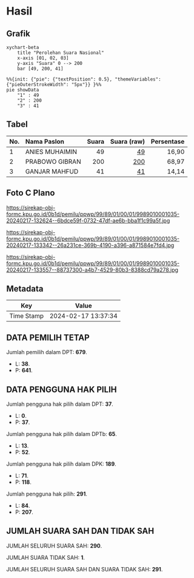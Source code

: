 # Hasil

## Grafik

```mermaid
xychart-beta
    title "Perolehan Suara Nasional"
    x-axis [01, 02, 03]
    y-axis "Suara" 0 --> 200
    bar [49, 200, 41]
```

```mermaid
%%{init: {"pie": {"textPosition": 0.5}, "themeVariables": {"pieOuterStrokeWidth": "5px"}} }%%
pie showData
    "1" : 49
    "2" : 200
    "3" : 41
```

## Tabel

| No. | Nama Paslon    | Suara | Suara (raw) | Persentase |
|:--- |:-------------- | -----:| -----------:| ----------:|
| 1   | ANIES MUHAIMIN | 49    | [49][p-1]   | 16,90      |
| 2   | PRABOWO GIBRAN | 200   | [200][p-2]  | 68,97      |
| 3   | GANJAR MAHFUD  | 41    | [41][p-3]   | 14,14      |


[p-1]: https://github.com/gigit-pemilu/pemilu-2024/blob/main/pilpres/hitung-suara/sub/99-luar-negeri/sub/89-penang-malaysia/sub/01-penang-malaysia/sub/0001-penang-malaysia/sub/035-ksk-020/sub/paslon-1.txt
[p-2]: https://github.com/gigit-pemilu/pemilu-2024/blob/main/pilpres/hitung-suara/sub/99-luar-negeri/sub/89-penang-malaysia/sub/01-penang-malaysia/sub/0001-penang-malaysia/sub/035-ksk-020/sub/paslon-2.txt
[p-3]: https://github.com/gigit-pemilu/pemilu-2024/blob/main/pilpres/hitung-suara/sub/99-luar-negeri/sub/89-penang-malaysia/sub/01-penang-malaysia/sub/0001-penang-malaysia/sub/035-ksk-020/sub/paslon-3.txt

## Foto C Plano

https://sirekap-obj-formc.kpu.go.id/0b1d/pemilu/ppwp/99/89/01/00/01/9989010001035-20240217-132624--6bdce59f-0732-47df-ae6b-bba1f1c99a5f.jpg

https://sirekap-obj-formc.kpu.go.id/0b1d/pemilu/ppwp/99/89/01/00/01/9989010001035-20240217-133342--26a231ce-369b-4190-a396-a871584e7fd4.jpg

https://sirekap-obj-formc.kpu.go.id/0b1d/pemilu/ppwp/99/89/01/00/01/9989010001035-20240217-133557--88737300-a4b7-4529-80b3-8388cd79a278.jpg


## Metadata

| Key        | Value               |
| ---------- | ------------------- |
| Time Stamp | 2024-02-17 13:37:34 |


## DATA PEMILIH TETAP

Jumlah pemilih dalam DPT: **679**.
 * L: **38**.
 * P: **641**.

## DATA PENGGUNA HAK PILIH

Jumlah pengguna hak pilih dalam DPT: **37**.
 * L: **0**.
 * P: **37**.

Jumlah pengguna hak pilih dalam DPTb: **65**.
 * L: **13**.
 * P: **52**.

Jumlah pengguna hak pilih dalam DPK: **189**.
 * L: **71**.
 * P: **118**.

Jumlah pengguna hak pilih: **291**.
 * L: **84**.
 * P: **207**.

## JUMLAH SUARA SAH DAN TIDAK SAH

JUMLAH SELURUH SUARA SAH: **290**.

JUMLAH SUARA TIDAK SAH: **1**.

JUMLAH SELURUH SUARA SAH DAN SUARA TIDAK SAH: **291**.


